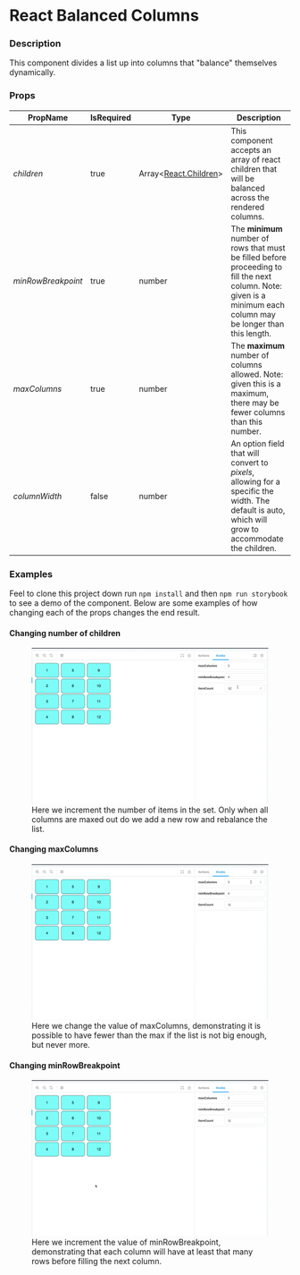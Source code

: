 # React Balanced Columns

### Description
This component divides a list up into columns that "balance" themselves dynamically.

### Props

|PropName|IsRequired|Type|Description|
|---|---|---|---|
|*children*|true|Array<[React.Children](https://reactjs.org/docs/react-api.html#reactchildren)>|This component accepts an array of react children that will be balanced across the rendered columns.| 
|*minRowBreakpoint*|true|number|The **minimum** number of rows that must be filled before proceeding to fill the next column. Note: given is a minimum each column may be longer than this length.|
|*maxColumns*|true|number|The **maximum** number of columns allowed. Note: given this is a maximum, there may be fewer columns than this number.|
|*columnWidth*|false|number|An option field that will convert to *pixels*, allowing for a specific the width. The default is auto, which will grow to accommodate the children.|

### Examples

Feel to clone this project down run `npm install` and then `npm run storybook` to see a demo of the component. Below are some examples of how changing each of the props changes the end result.


#### Changing number of children
<figure><img src='./examples/gifs/item_count.gif'><figcaption>Here we increment the number of items in the set. Only when all columns are maxed out do we add a new row and rebalance the list.</figcaption></figure>


#### Changing maxColumns
<figure><img src='./examples/gifs/max_columns.gif'><figcaption>Here we change the value of maxColumns, demonstrating it is possible to have fewer than the max if the list is not big enough, but never more.</figcaption></figure>

#### Changing minRowBreakpoint
<figure><img src='./examples/gifs/min_row_breakpoint.gif'><figcaption>Here we increment the value of minRowBreakpoint, demonstrating that each column will have at least that many rows before filling the next column.</figcaption></figure>